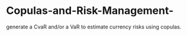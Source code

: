 # Copulas-and-Risk-Management-
generate a CvaR and/or a VaR to estimate currency risks using copulas. 
